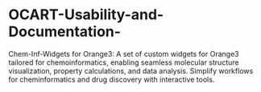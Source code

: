 # OCART-Usability-and-Documentation-
Chem-Inf-Widgets for Orange3: A set of custom widgets for Orange3 tailored for chemoinformatics, enabling seamless molecular structure visualization, property calculations, and data analysis. Simplify workflows for cheminformatics and drug discovery with interactive tools.
